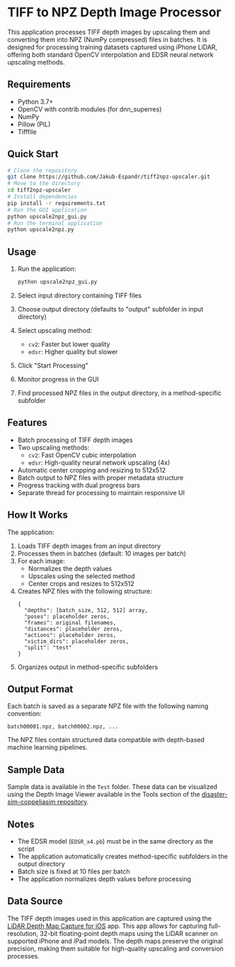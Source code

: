 # TIFF to NPZ Depth Image Processor

This application processes TIFF depth images by upscaling them and converting them into NPZ (NumPy compressed) files in batches. It is designed for processing training datasets captured using iPhone LiDAR, offering both standard OpenCV interpolation and EDSR neural network upscaling methods.

## Requirements

- Python 3.7+
- OpenCV with contrib modules (for dnn_superres)
- NumPy
- Pillow (PIL)
- Tifffile

## Quick Start

```bash
# Clone the repository
git clone https://github.com/Jakub-Espandr/tiff2npz-upscaler.git
# Move to the directory
cd tiff2npz-upscaler
# Install dependencies
pip install -r requirements.txt
# Run the GUI application
python upscale2npz_gui.py
# Run the terminal application
python upscale2npz.py
```

## Usage

1. Run the application:
   ```bash
   python upscale2npz_gui.py
   ```

2. Select input directory containing TIFF files
3. Choose output directory (defaults to "output" subfolder in input directory)
4. Select upscaling method:
   - `cv2`: Faster but lower quality
   - `edsr`: Higher quality but slower
5. Click "Start Processing"
6. Monitor progress in the GUI
7. Find processed NPZ files in the output directory, in a method-specific subfolder

## Features

- Batch processing of TIFF depth images
- Two upscaling methods: 
  - `cv2`: Fast OpenCV cubic interpolation
  - `edsr`: High-quality neural network upscaling (4x)
- Automatic center cropping and resizing to 512x512
- Batch output to NPZ files with proper metadata structure
- Progress tracking with dual progress bars
- Separate thread for processing to maintain responsive UI

## How It Works

The application:

1. Loads TIFF depth images from an input directory
2. Processes them in batches (default: 10 images per batch)
3. For each image:
   - Normalizes the depth values
   - Upscales using the selected method
   - Center crops and resizes to 512x512
4. Creates NPZ files with the following structure:
   ```
   {
     "depths": [batch_size, 512, 512] array,
     "poses": placeholder zeros,
     "frames": original filenames,
     "distances": placeholder zeros,
     "actions": placeholder zeros,
     "victim_dirs": placeholder zeros,
     "split": "test"
   }
   ```
5. Organizes output in method-specific subfolders

## Output Format

Each batch is saved as a separate NPZ file with the following naming convention:
```
batch00001.npz, batch00002.npz, ...
```

The NPZ files contain structured data compatible with depth-based machine learning pipelines.

## Sample Data

Sample data is available in the `Test` folder. These data can be visualized using the Depth Image Viewer available in the Tools section of the [disaster-sim-coppeliasim repository](https://github.com/Jakub-Espandr/disaster-sim-coppeliasim).

## Notes

- The EDSR model (`EDSR_x4.pb`) must be in the same directory as the script
- The application automatically creates method-specific subfolders in the output directory
- Batch size is fixed at 10 files per batch
- The application normalizes depth values before processing

## Data Source

The TIFF depth images used in this application are captured using the [LiDAR Depth Map Capture for iOS](https://github.com/ioridev/LiDAR-Depth-Map-Capture-for-iOS) app. This app allows for capturing full-resolution, 32-bit floating-point depth maps using the LiDAR scanner on supported iPhone and iPad models. The depth maps preserve the original precision, making them suitable for high-quality upscaling and conversion processes.